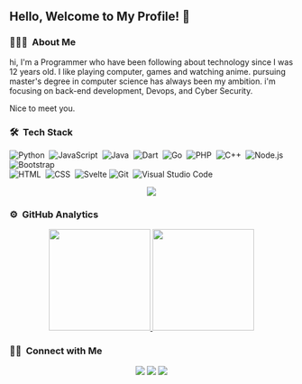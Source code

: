 <!--
![M. Naufal Faqih](https://cdn.discordapp.com/attachments/932997960923480099/1096707624336109639/kato.png)
-->
## Hello, Welcome to My Profile! 👋

### 👨🏻‍💻 &nbsp;About Me

hi, I'm a Programmer who have been following about technology since I was 12 years old. I like playing computer, games and watching anime. pursuing master's degree in computer science has always been my ambition. i'm focusing on back-end development, Devops, and Cyber Security. 

Nice to meet you.


### 🛠 &nbsp;Tech Stack

![Python](https://img.shields.io/badge/-Python-05122A?style=flat&logo=python)&nbsp;
![JavaScript](https://img.shields.io/badge/-JavaScript-05122A?style=flat&logo=javascript)&nbsp;
![Java](https://img.shields.io/badge/-Java-05122A?style=flat&logo=Java)&nbsp;
![Dart](https://img.shields.io/badge/Dart-05122A?style=flat&logo=Dart)&nbsp;
![Go](https://img.shields.io/badge/Go-05122A?style=flat&logo=Go)&nbsp;
![PHP](https://img.shields.io/badge/PHP-05122A?style=flat&logo=php)&nbsp;
![C++](https://img.shields.io/badge/-C++-05122A?style=flat&logo=C%2B%2B&logoColor=00599C)&nbsp;
![Node.js](https://img.shields.io/badge/-Node.js-05122A?style=flat&logo=node.js)&nbsp;
![Bootstrap](https://img.shields.io/badge/-Bootstrap-05122A?style=flat&logo=bootstrap&logoColor=563D7C)\
![HTML](https://img.shields.io/badge/-HTML-05122A?style=flat&logo=HTML5)&nbsp;
![CSS](https://img.shields.io/badge/-CSS-05122A?style=flat&logo=CSS3&logoColor=1572B6)&nbsp;
![Svelte](https://img.shields.io/badge/-Svelte-05122A?style=flat&logo=svelte)
![Git](https://img.shields.io/badge/-Git-05122A?style=flat&logo=git)&nbsp;
![Visual Studio Code](https://img.shields.io/badge/-Visual%20Studio%20Code-05122A?style=flat&logo=visual-studio-code&logoColor=007ACC)

<p align="center">
    <img src = "https://discord.c99.nl/widget/theme-1/458342161474387999.png">
</p>

### ⚙️ &nbsp;GitHub Analytics

<p align="center">
<a href="https://github.com/KatowProject">
  <img height="180em" src="https://github-readme-stats-eight-theta.vercel.app/api?username=KatowProject&show_icons=true&theme=algolia&include_all_commits=true&count_private=true"/>
  <img height="180em" src="https://github-readme-stats-eight-theta.vercel.app/api/top-langs/?username=KatowProject&layout=compact&langs_count=8&theme=algolia"/>
</a>
</p>

### 🤝🏻 &nbsp;Connect with Me

<p align="center">
<a href="https://www.katowproject.app"><img src="https://img.shields.io/badge/-katowproject.app-3423A6?style=flat&logo=Google-Chrome&logoColor=white"/></a>
<a href="https://www.linkedin.com/in/m-naufal-faqih-29a3b1179"><img src="https://img.shields.io/badge/-M.%20Naufal%20Faqih-0077B5?style=flat&logo=Linkedin&logoColor=white"/></a>
<a href="https://www.instagram.com/naufal.faqih">
<img src="https://img.shields.io/badge/-@naufal.faqih-E4405F?style=flat&logo=Instagram&logoColor=white"/></a>


<!--
**KatowProject/KatowProject** is a ✨ _special_ ✨ repository because its `README.md` (this file) appears on your GitHub profile.
-->



